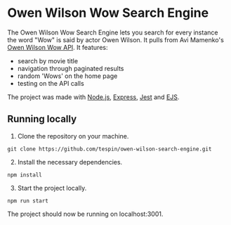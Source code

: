 # Owen Wilson Wow Search Engine

The Owen Wilson Wow Search Engine lets you search for every instance the word "Wow" is said by actor Owen Wilson. It pulls from Avi Mamenko's [Owen Wilson Wow API](https://owen-wilson-wow-api.onrender.com/). It features:

- search by movie title
- navigation through paginated results
- random 'Wows' on the home page
- testing on the API calls

The project was made with [Node.js](https://nodejs.org/en), [Express](https://expressjs.com/), [Jest](https://jestjs.io/) and [EJS](https://ejs.co/).

## Running locally

1. Clone the repository on your machine.

`git clone https://github.com/tespin/owen-wilson-search-engine.git`

2. Install the necessary dependencies.

`npm install`

3. Start the project locally.

`npm run start`

The project should now be running on localhost:3001.
